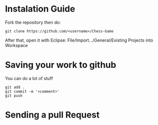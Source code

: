 
# Instalation Guide #

Fork the repository then do:
```
git clone https://github.com/<username>/Chess-Game
```
After that, open it with Eclipse:
  File/Import.../General/Existing Projects into Workspace

# Saving your work to github #

You can do a lot of stuff 
```
git add .
git commit -m '<comment>'
git push
```

# Sending a pull Request

